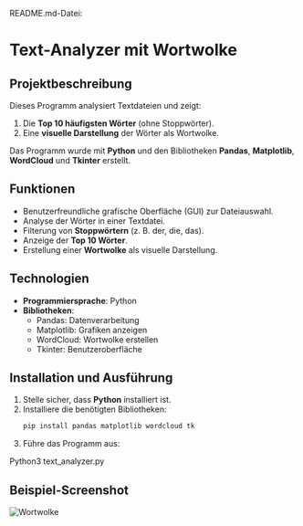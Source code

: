  README.md-Datei:

# Text-Analyzer mit Wortwolke

## Projektbeschreibung
Dieses Programm analysiert Textdateien und zeigt:  
1. Die **Top 10 häufigsten Wörter** (ohne Stoppwörter).  
2. Eine **visuelle Darstellung** der Wörter als Wortwolke.  

Das Programm wurde mit **Python** und den Bibliotheken **Pandas**, **Matplotlib**, **WordCloud** und **Tkinter** erstellt.

## Funktionen
- Benutzerfreundliche grafische Oberfläche (GUI) zur Dateiauswahl.  
- Analyse der Wörter in einer Textdatei.  
- Filterung von **Stoppwörtern** (z. B. der, die, das).  
- Anzeige der **Top 10 Wörter**.  
- Erstellung einer **Wortwolke** als visuelle Darstellung.  

## Technologien
- **Programmiersprache**: Python  
- **Bibliotheken**:  
   - Pandas: Datenverarbeitung  
   - Matplotlib: Grafiken anzeigen  
   - WordCloud: Wortwolke erstellen  
   - Tkinter: Benutzeroberfläche  

## Installation und Ausführung
1. Stelle sicher, dass **Python** installiert ist.  
2. Installiere die benötigten Bibliotheken:  
   ```bash
   pip install pandas matplotlib wordcloud tk

3. Führe das Programm aus: 

Python3 text_analyzer.py

## Beispiel-Screenshot
![Wortwolke](screenshot.png)

